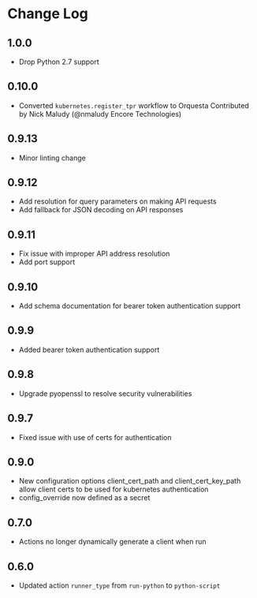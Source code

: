 # Change Log

## 1.0.0

* Drop Python 2.7 support

## 0.10.0
- Converted `kubernetes.register_tpr` workflow to Orquesta
  Contributed by Nick Maludy (@nmaludy Encore Technologies)

## 0.9.13
- Minor linting change

## 0.9.12
- Add resolution for query parameters on making API requests
- Add fallback for JSON decoding on API responses

## 0.9.11
- Fix issue with improper API address resolution
- Add port support

## 0.9.10
- Add schema documentation for bearer token authentication support

## 0.9.9

- Added bearer token authentication support

## 0.9.8

- Upgrade pyopenssl to resolve security vulnerabilities

## 0.9.7

- Fixed issue with use of certs for authentication

## 0.9.0

- New configuration options client_cert_path and client_cert_key_path
  allow client certs to be used for kubernetes authentication
- config_override now defined as a secret

## 0.7.0

- Actions no longer dynamically generate a client when run

## 0.6.0

- Updated action `runner_type` from `run-python` to `python-script`


